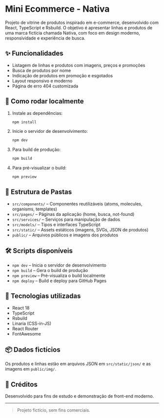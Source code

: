 # Mini Ecommerce - Nativa

Projeto de vitrine de produtos inspirado em e-commerce, desenvolvido com React, TypeScript e Rsbuild. O objetivo é apresentar linhas e produtos de uma marca fictícia chamada Nativa, com foco em design moderno, responsividade e experiência de busca.

## ✨ Funcionalidades
- Listagem de linhas e produtos com imagens, preços e promoções
- Busca de produtos por nome
- Indicação de produtos em promoção e esgotados
- Layout responsivo e moderno
- Página de erro 404 customizada

## 🚀 Como rodar localmente
1. Instale as dependências:
   ```bash
   npm install
   ```
2. Inicie o servidor de desenvolvimento:
   ```bash
   npm dev
   ```
3. Para build de produção:
   ```bash
   npm build
   ```
4. Para pré-visualizar o build:
   ```bash
   npm preview
   ```

## 📁 Estrutura de Pastas
- `src/components/` – Componentes reutilizáveis (atoms, molecules, organisms, templates)
- `src/pages/` – Páginas da aplicação (home, busca, not-found)
- `src/services/` – Serviços para manipulação de dados
- `src/models/` – Tipos e interfaces TypeScript
- `src/static/` – Assets estáticos (imagens, SVGs, JSON de produtos)
- `public/` – Arquivos públicos e imagens dos produtos

## 🛠️ Scripts disponíveis
- `npm dev` – Inicia o servidor de desenvolvimento
- `npm build` – Gera o build de produção
- `npm preview` – Pré-visualiza o build localmente
- `npm deploy` – Build e deploy para GitHub Pages

## 🧰 Tecnologias utilizadas
- React 18
- TypeScript
- Rsbuild
- Linaria (CSS-in-JS)
- React Router
- FontAwesome

## 📦 Dados fictícios
Os produtos e linhas estão em arquivos JSON em `src/static/json/` e as imagens em `public/img/`.

## 📝 Créditos
Desenvolvido para fins de estudo e demonstração de front-end moderno.

---

> Projeto fictício, sem fins comerciais.
